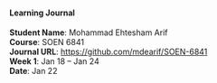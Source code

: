   #### Learning Journal

**Student Name**: Mohammad Ehtesham Arif  
**Course**: SOEN 6841  
**Journal URL**: https://github.com/mdearif/SOEN-6841  
**Week 1**: Jan 18 – Jan 24  
**Date**: Jan 22  
